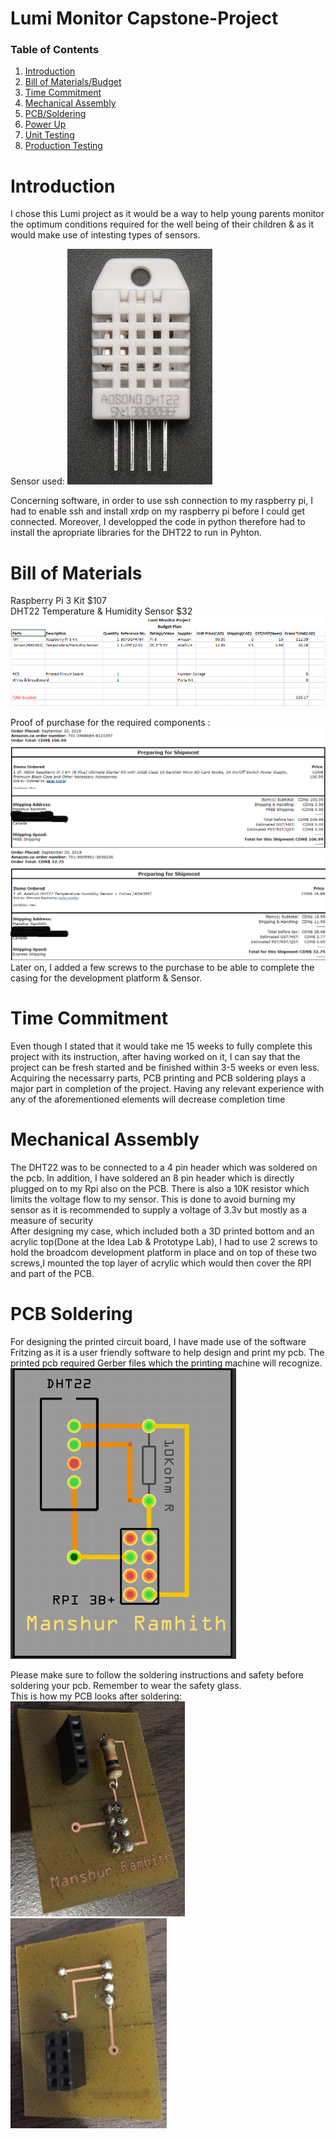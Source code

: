 # Lumi Monitor Capstone-Project

### Table of Contents
1.  [Introduction](#Introduction)
2.  [Bill of Materials/Budget](#Bill-of-Materials) 
3.  [Time Commitment](#Time-Commitment)
4.  [Mechanical Assembly](#Mechanical-Assembly)
5.  [PCB/Soldering](#PCB-Soldering)
6.  [Power Up](#Power-Up)
7.  [Unit Testing](#Unit-Testing)
8.  [Production Testing](#Production-Testing)

# Introduction
I chose this Lumi project as it would be a way to help young parents monitor the optimum conditions required for the well being of their children & as it would make use of intesting types of sensors.

Sensor used: ![1](https://github.com/Manshur7/Capstone-Project/blob/master/image%20uploads/dht22Sensor.PNG) <br/>

Concerning software, in order to use ssh connection to my raspberry pi, I had to enable ssh and install xrdp on my raspberry pi before I could get connected. Moreover, I developped the code in python therefore had to install the apropriate libraries for the DHT22 to run in Pyhton.

# Bill of Materials
Raspberry Pi 3 Kit $107 <br/>
DHT22 Temperature & Humidity Sensor $32 <br/>
![1](https://github.com/Manshur7/Capstone-Project/blob/master/image%20uploads/budget.PNG)

Proof of purchase for the required components : <br/>
![1](https://github.com/Manshur7/Capstone-Project/blob/master/Documentation/rpi3.png)
![2](https://github.com/Manshur7/Capstone-Project/blob/master/Documentation/dht22.png) <br/>
Later on, I added a few screws to the purchase to be able to complete the casing for the development platform & Sensor.

# Time Commitment
Even though I stated that it would take me 15 weeks to fully complete this project with its instruction, after having worked on it, I can say that the project can be fresh started and be finished within 3-5 weeks or even less. Acquiring the necessarry parts, PCB printing and PCB soldering plays a major part in completion of the project. Having any relevant experience with any of the aforementioned elements will decrease completion time <br/>

# Mechanical Assembly
The DHT22 was to be connected to a 4 pin header which was soldered on the pcb. In addition, I have soldered an 8 pin header which is directly plugged on to my Rpi also on the PCB. There is also a 10K resistor which limits the voltage flow to my sensor. This is done to avoid burning my sensor as it is recommended to supply a voltage of 3.3v but mostly as a measure of security <br/>
After designing my case, which included both a 3D printed bottom and an acrylic top(Done at the Idea Lab & Prototype Lab), I had to use 2 screws to hold the broadcom development platform in place and on top of these two screws,I mounted the top layer of acrylic which would then cover the RPI and part of the PCB.

# PCB Soldering
For designing the printed circuit board, I have made use of the software Fritzing as it is a user friendly software to help design and print my pcb. The printed pcb required Gerber files which the printing machine will recognize. <br/>
![Pcb Design](https://github.com/Manshur7/Capstone-Project/blob/master/Electronics/pcb1.PNG)

Please make sure to follow the soldering instructions and safety before soldering your pcb. Remember to wear the safety glass. <br/>
This is how my PCB looks after soldering: <br/>
![frontpcb](https://github.com/Manshur7/Capstone-Project/blob/master/Electronics/pcb3.png)
![backpcb](https://github.com/Manshur7/Capstone-Project/blob/master/Electronics/pcb2.png)

